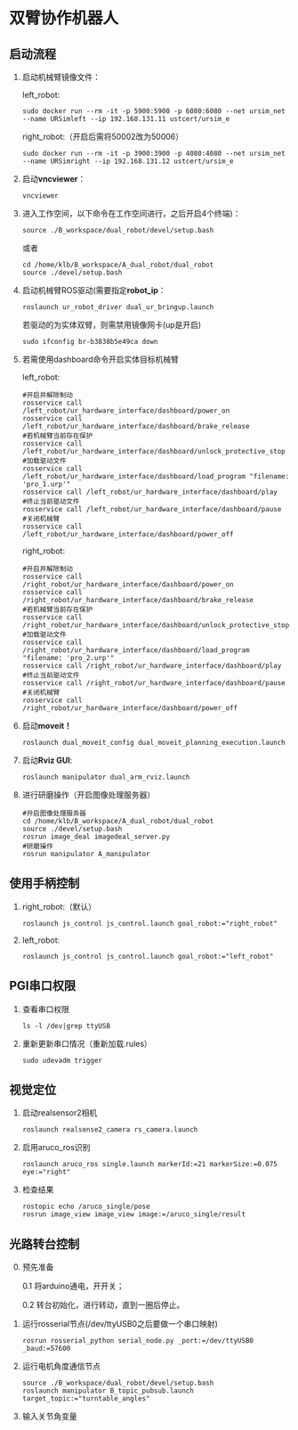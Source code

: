 # 双臂协作机器人

## 启动流程

1. 启动机械臂镜像文件：

   left_robot:

   ```
   sudo docker run --rm -it -p 5900:5900 -p 6080:6080 --net ursim_net --name URSimleft --ip 192.168.131.11 ustcert/ursim_e
   ```

   right_robot:（开启后需将50002改为50006）

   ```
   sudo docker run --rm -it -p 3900:3900 -p 4080:4080 --net ursim_net --name URSimright --ip 192.168.131.12 ustcert/ursim_e
   ```

2. 启动**vncviewer**：

   ```
   vncviewer
   ```

3. 进入工作空间，以下命令在工作空间进行，之后开启4个终端)：

   ```
   source ./B_workspace/dual_robot/devel/setup.bash
   ```

   或者

   ```
   cd /home/klb/B_workspace/A_dual_robot/dual_robot
   source ./devel/setup.bash
   ```

4. 启动机械臂ROS驱动(需要指定**robot_ip**：

   ```
   roslaunch ur_robot_driver dual_ur_bringup.launch
   ```

   若驱动的为实体双臂，则需禁用镜像网卡(up是开启)

   ```
   sudo ifconfig br-b3838b5e49ca down
   ```

5. 若需使用dashboard命令开启实体目标机械臂

   left_robot:

   ```
   #开启并解除制动
   rosservice call /left_robot/ur_hardware_interface/dashboard/power_on
   rosservice call /left_robot/ur_hardware_interface/dashboard/brake_release 
   #若机械臂当前存在保护
   rosservice call /left_robot/ur_hardware_interface/dashboard/unlock_protective_stop
   #加载驱动文件
   rosservice call /left_robot/ur_hardware_interface/dashboard/load_program "filename: 'pro_1.urp'"
   rosservice call /left_robot/ur_hardware_interface/dashboard/play
   #终止当前驱动文件
   rosservice call /left_robot/ur_hardware_interface/dashboard/pause
   #关闭机械臂
   rosservice call /left_robot/ur_hardware_interface/dashboard/power_off
   ```

   right_robot:

   ```
   #开启并解除制动
   rosservice call /right_robot/ur_hardware_interface/dashboard/power_on
   rosservice call /right_robot/ur_hardware_interface/dashboard/brake_release
   #若机械臂当前存在保护
   rosservice call /right_robot/ur_hardware_interface/dashboard/unlock_protective_stop
   #加载驱动文件
   rosservice call /right_robot/ur_hardware_interface/dashboard/load_program "filename: 'pro_2.urp'" 
   rosservice call /right_robot/ur_hardware_interface/dashboard/play
   #终止当前驱动文件
   rosservice call /right_robot/ur_hardware_interface/dashboard/pause
   #关闭机械臂
   rosservice call /right_robot/ur_hardware_interface/dashboard/power_off
   ```

6. 启动**moveit！**

   ```
   roslaunch dual_moveit_config dual_moveit_planning_execution.launch
   ```

7. 启动**Rviz GUI**:

   ```
   roslaunch manipulator dual_arm_rviz.launch
   ```

8. 进行研磨操作（开启图像处理服务器）

   ```
   #开启图像处理服务器
   cd /home/klb/B_workspace/A_dual_robot/dual_robot
   source ./devel/setup.bash
   rosrun image_deal imagedeal_server.py
   #研磨操作
   rosrun manipulator A_manipulator
   ```



## 使用手柄控制

1. right_robot:（默认）

   ```
   roslaunch js_control js_control.launch goal_robot:="right_robot"
   ```


2. left_robot:

   ```
   roslaunch js_control js_control.launch goal_robot:="left_robot"
   ```

   

## PGI串口权限

1. 查看串口权限

   ```
   ls -l /dev|grep ttyUSB
   ```



2. 重新更新串口情况（重新加载.rules）

   ```
   sudo udevadm trigger
   ```



## 视觉定位

1. 启动realsensor2相机

   ```
   roslaunch realsense2_camera rs_camera.launch
   ```

2. 启用aruco_ros识别

   ```
   roslaunch aruco_ros single.launch markerId:=21 markerSize:=0.075 eye:="right"
   ```

3. 检查结果

   ```
   rostopic echo /aruco_single/pose
   rosrun image_view image_view image:=/aruco_single/result
   ```



## 光路转台控制

0. 预先准备

   0.1 将arduino通电，开开关；

   0.2 转台初始化，进行转动，直到一圈后停止。

1. 运行rosserial节点(/dev/ttyUSB0之后要做一个串口映射)

   ```
   rosrun rosserial_python serial_node.py _port:=/dev/ttyUSB0 _baud:=57600
   ```

2. 运行电机角度通信节点

   ```
   source ./B_workspace/dual_robot/devel/setup.bash
   roslaunch manipulator B_topic_pubsub.launch target_topic:="turntable_angles"
   ```

3. 输入关节角变量

